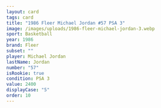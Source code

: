 ```yaml
---
layout: card
tags: card
title: "1986 Fleer Michael Jordan #57 PSA 3"
image: /images/uploads/1986-fleer-michael-jordan-3.webp
sport: Basketball
year: 1986
brand: Fleer
subset: ""
player: Michael Jordan
lastName: Jordan
number: "57"
isRookie: true
condition: PSA 3
value: 2400
displayCase: "5"
order: 10
---
```

